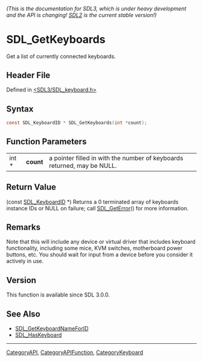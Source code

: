 ###### (This is the documentation for SDL3, which is under heavy development and the API is changing! [SDL2](https://wiki.libsdl.org/SDL2/) is the current stable version!)
# SDL_GetKeyboards

Get a list of currently connected keyboards.

## Header File

Defined in [<SDL3/SDL_keyboard.h>](https://github.com/libsdl-org/SDL/blob/main/include/SDL3/SDL_keyboard.h)

## Syntax

```c
const SDL_KeyboardID * SDL_GetKeyboards(int *count);
```

## Function Parameters

|       |           |                                                                         |
| ----- | --------- | ----------------------------------------------------------------------- |
| int * | **count** | a pointer filled in with the number of keyboards returned, may be NULL. |

## Return Value

(const [SDL_KeyboardID](SDL_KeyboardID) *) Returns a 0 terminated array of
keyboards instance IDs or NULL on failure; call
[SDL_GetError](SDL_GetError)() for more information.

## Remarks

Note that this will include any device or virtual driver that includes
keyboard functionality, including some mice, KVM switches, motherboard
power buttons, etc. You should wait for input from a device before you
consider it actively in use.

## Version

This function is available since SDL 3.0.0.

## See Also

- [SDL_GetKeyboardNameForID](SDL_GetKeyboardNameForID)
- [SDL_HasKeyboard](SDL_HasKeyboard)

----
[CategoryAPI](CategoryAPI), [CategoryAPIFunction](CategoryAPIFunction), [CategoryKeyboard](CategoryKeyboard)


